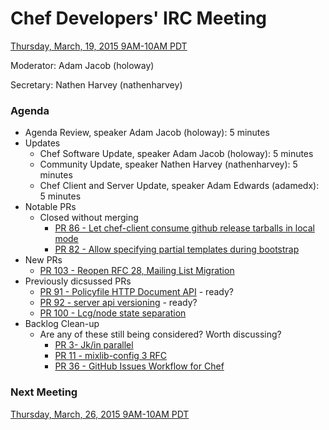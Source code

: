 # Chef Developers' IRC Meeting

[Thursday, March, 19, 2015 9AM-10AM PDT](http://www.timeanddate.com/worldclock/fixedtime.html?msg=%23chef-hacking+developers%27+meeting&iso=20150319T12&p1=419&ah=1)

Moderator:  Adam Jacob (holoway)

Secretary:  Nathen Harvey (nathenharvey)

### Agenda
* Agenda Review, speaker Adam Jacob (holoway): 5 minutes
* Updates
  * Chef Software Update, speaker Adam Jacob (holoway): 5 minutes
  * Community Update, speaker Nathen Harvey (nathenharvey): 5 minutes
  * Chef Client and Server Update, speaker Adam Edwards (adamedx): 5 minutes
* Notable PRs
  * Closed without merging
    * [PR 86 - Let chef-client consume github release tarballs in local mode](https://github.com/chef/chef-rfc/pull/86)
    * [PR 82 - Allow specifying partial templates during bootstrap](https://github.com/opscode/chef-rfc/pull/82)
* New PRs
  * [PR 103 - Reopen RFC 28, Mailing List Migration](https://github.com/chef/chef-rfc/pull/103)
* Previously dicsussed PRs
  * [PR 91 - Policyfile HTTP Document API](https://github.com/chef/chef-rfc/pull/91) - ready?
  * [PR 92 - server api versioning](https://github.com/chef/chef-rfc/pull/92) - ready?
  * [PR 100 - Lcg/node state separation](https://github.com/chef/chef-rfc/pull/100)
* Backlog Clean-up
  * Are any of these still being considered? Worth discussing?
    * [PR 3- Jk/in parallel](https://github.com/chef/chef-rfc/pull/3)
    * [PR 11 - mixlib-config 3 RFC](https://github.com/chef/chef-rfc/pull/11)
    * [PR 36 - GitHub Issues Workflow for Chef](https://github.com/chef/chef-rfc/pull/36)

### Next Meeting

[Thursday, March, 26, 2015 9AM-10AM PDT](http://www.timeanddate.com/worldclock/fixedtime.html?msg=%23chef-hacking+developers%27+meeting&iso=20150326T12&p1=419&ah=1)
